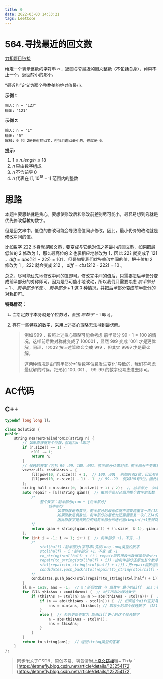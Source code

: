 ```yaml
---
title: 0
date: 2022-03-03 14:53:21
tags: LeetCode 
---
```


#  564.寻找最近的回文数

[力扣题目链接](https://leetcode-cn.com/problems/find-the-closest-palindrome/)

给定一个表示整数的字符串 $n$ ，返回与它最近的回文整数（不包括自身）。如果不止一个，返回较小的那个。

“最近的”定义为两个整数差的绝对值最小。

**示例 1:**

```
输入: n = "123"
输出: "121"
```

**示例 2:**

```
输入: n = "1"
输出: "0"
解释: 0 和 2是最近的回文，但我们返回最小的，也就是 0。
```

**提示:**

1. $1 \leq n.length \leq 18$
2. $n$ 只由数字组成
3. $n$ 不含前导 $0$
4. $n$ 代表在 $[1, 10^{18} - 1]$ 范围内的整数


# 思路

本题主要思路就是贪心。要想使修改后和修改前差别尽可能小，最容易想到的就是优先修改**低位**的数字。

但是回文串中，低位的修改可能会导致高位同步修改，因此，最小代价的改动就是修改中间的值。

比如数字 $222$ 本身就是回文串，要变成与它绝对值之差最小的回文串，如果把最低位的 $2$ 修改为 $1$，那么最高位的 $2$ 也要相应地修改为 $1$，因此 $222$ 就变成了 $121$ ，$diff=abs(121-222)=101$ 。但是如果我们优先修改中间的值，把十位的 $2$ 修改为 $1$ ，$222$ 就会变成 $212$ ， $diff=abs(212-222)=10$ 。

总之，尽可能优先地修改中间的值即可。修改完中间的值后，只需要把后半部分变成前半部分的对称即可。因为是尽可能小地改动，所以我们只需要考虑 $前半部分-1$ 、 $前半部分不变$ 、 $前半部分+1$ 这 $3$ 种情况，并把后半部分变成前半部分的对称即可。

**特殊情况：**

1. 当给定数字本身就是个位数时，直接 $原数字-1$ 即可。

2. 存在一些特殊的数字，采用上述贪心策略无法得到最优解。
   >
   > 例如 $999$ ，按照上述贪心策略可能会考虑 前半部分 $99+1=100$ 的情况，这样前后做对称就变成了 $100001$ ，显然 $999$ 变成 $1001$ 才是更优解。同理，$10023$ 按上述策略会变成 $999$ ，但其实 $9999$ 才是最优解。
   >
   > 这两种情况是由“前半部分±1后数字位数发生变化”导致的，我们在考虑最优解的时候，把形如 $100..001$ 、 $99..99$ 的数字也考虑进去即可。


# AC代码

## C++

```cpp
typedef long long ll;

class Solution {
public:
    string nearestPalindromic(string n) {
        // 如果直接就是个位数，就返回n-1即可
        if (n.size() == 1) {
            n[0] -= 1;
            return n;
        }
        // 候选的答案（包括 99..99、100..001、前半部分+1做对称、前半部分不变做对称、前半部分-1做对称）
        vector<ll> condidates = {
            (ll)pow(10, n.size()) + 1,  // 100..001  例如99有2位，因此有候选答案101（10 ^ 2 + 1）
            (ll)pow(10, n.size() - 1) - 1  // 99..99  例如100有3位，因此就有候选答案99（10 ^ (3 - 1) - 1）
        };
        string half = n.substr(0, (n.size() + 1) / 2);  // 前半部分  如果是三位数就取2位，四位数也取1位，两位数就取1位，因此前半部分的长度是⌊(n.size() + 1) / 2⌋
        auto repair = [&](string qian){  // 由前半部分还原为整个数字的函数
            /* 
                整个数字：前半部分qian + {后半部分}
                    后半部分：
                        如果原数是奇数位，前半部分的最低位就不需要再重复一次(123的前半部分是12,还原成对称的整个数字是121,2不需要重复)
                        如果原数是偶数位，前半部分的最低为还需要重复一次(1234的前半部分是12,还原成1221,2需要重复)
                        因此原数字是奇数位的话前半部分的迭代器rbegin()+1正好跳过最低位，偶数rbegin()+0就正好包含了最低位
            */
            return qian + string(qian.rbegin() + (n.size() & 1), qian.rend());
        };
        for (int i = -1; i <= 1; i++) {  // 前半部分 +1、不变、-1
            /*
                stol(half)：前半部分(字符串)变成long long类型的数字
                stol(half) + i：前半部分 +1、不变 或 -1
                to_string(stol(half) + i)： repair函数接收的数据类型是string，因此把long long类型的数字变成string类型
                repair(to_string(stol(half) + i))：由前半部分还原出整个数字
                stol(repair(to_string(stol(half) + i)))：把repair函数返回的string类型的数字转换为long long类型
                condidates.push_back(stol(repair(to_string(stol(half) + i))))：将新的候选数字加入候选数字集合中
            */
            condidates.push_back(stol(repair(to_string(stol(half) + i))));
        }
        ll m = 1e18, ans = -1;  // m：新回文数 与 原数字 最小的diff  ans：答案
        for (ll& thisAns : condidates) {  // 对于所有的候选数字
            if (thisAns != stol(n) && m >= abs(thisAns - stol(n))) {  // 首先不是原数，其次这个diff不大于之前候选数字的最小diff
                if (m == abs(thisAns - stol(n))) {  // 如果这个diff正好等于之前的最小diff
                    ans = min(ans, thisAns); // 取最小的那个候选数字 （121 与 {111、131} 的 diff 都是10，但据题意我们需要更小的111）
                }
                else {  // 否则更新答案为 能使diff更小的这个候选数字
                    m = abs(thisAns - stol(n));
                    ans = thisAns;
                }
            }
        }
        return to_string(ans);  // 返回string类型的答案
    }
};
```

> 同步发文于CSDN，原创不易，转载请附上[原文链接](https://letmefly.blog.csdn.net/article/details/123254172)哦~
> Tisfy：[https://letmefly.blog.csdn.net/article/details/123254172](https://letmefly.blog.csdn.net/article/details/123254172)
